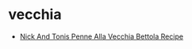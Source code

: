 # vecchia

 * [Nick And Tonis Penne Alla Vecchia Bettola Recipe](index/n/nick-and-tonis-penne-alla-vecchia-bettola-recipe.json)
